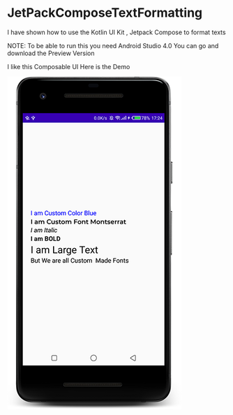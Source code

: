# JetPackComposeTextFormatting
I have shown how to use the Kotlin UI Kit , Jetpack Compose to format texts

NOTE: To be able to run this you need Android Studio 4.0 You can go and download the Preview Version

I like this Composable UI
Here is the Demo

![Demo Screen showing different text formats made by Jetpack Compose](https://github.com/nickyrabit/JetPackComposeTextFormatting/blob/master/device.png)

